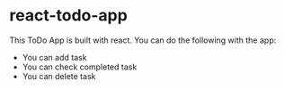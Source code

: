 # react-todo-app

This ToDo App is built with react.
 You can do the following with the app:
 - You can add task
 - You can check completed task
 - You can delete task

